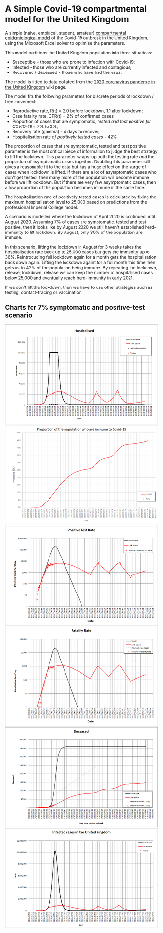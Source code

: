 # A Simple Covid-19 compartmental model for the United Kingdom
A simple (naive, empirical, student, amateur) [compartmental epidemiological model](https://en.wikipedia.org/wiki/Compartmental_models_in_epidemiology) of the Covid-19 outbreak in the United Kingdom, using the Microsoft Excel solver to optimise the parameters.

This model partitions the United Kingdom population into three situations:
* Susceptible - those who are prone to infection with Covid-19;
* Infected - those who are currently infected and contagious;
* Recovered / deceased - those who have had the virus.

The model is fitted to data collated from the [2020 coronavirus pandemic in the United Kingdom](https://en.wikipedia.org/wiki/2020_coronavirus_pandemic_in_the_United_Kingdom) wiki page.

The model fits the following parameters for discrete periods of lockdown / free movement:
* Reproductive rate, R(t) = 2.0 before lockdown, 1.1 after lockdown;
* Case fatality rate, CFR(t) = 2% of confirmed cases;
* Proportion of cases that are symptomatic, _tested and test positive for COVID-19_ = 7% to 3%;
* Recovery rate (gamma) - 4 days to recover;
* Hospitalisation rate _of positively tested cases_ - 42%

The proportion of cases that are symptomatic, tested and test positive parameter is the most critical piece of information to judge the best strategy to lift the lockdown.  This parameter wraps-up both the testing rate _and_ the proportion of asymptomatic cases together.  Doubling this parameter still gives a reasonable fit to the data but has a huge effect on the surge of cases when lockdown is lifted.  If there are a lot of asymptomatic cases who don't get tested, then many more of the population will become immune before we lift lockdown.  But if there are very few asymptomatic cases, then a low proportion of the population becomes immune in the same time.

The hospitalisation rate of positively tested cases is calculated by fixing the maximum hospitalisation level to 25,000 based on predictions from the professional Imperial College model.

A scenario is modelled where the lockdown of April 2020 is continued until August 2020.  Assuming 7% of cases are symptomatic, tested and test positive, then it looks like by August 2020 we still haven't established herd-immunity to lift lockdown.  By August, only 30% of the population are immune.  

In this scenario, lifting the lockdown in August for 3 weeks takes the hospitalisation rate back up to 25,000 cases but gets the immunity up to 36%.   Reintroducing full lockdown again for a month gets the hospitalisation back down again.  Lifting the lockdown againt for a full month this time then gets us to 42% of the population being immune.  By repeating the lockdown, release, lockdown, release we can keep the number of hospitalised cases below 25,000 and eventually reach herd-immunity in early 2021.  

If we don't lift the lockdown, then we have to use other strategies such as testing, contact-tracing or vaccination.

## Charts for 7% symptomatic and positive-test scenario
![Hospitalisation](Hospitalised.png?raw=true "Hospitalisation")
![Immune](Immune.png?raw=true "Immune")
![Positive Test Rate](PositiveTestRate.png?raw=true "Positive Test Rate")
![Fatality Rate](FatalityRate.png?raw=true "Fatality Rate")
![Deceased](Deceased.png?raw=true "Deceased")
![Infected](Infected.png?raw=true "Infected")


